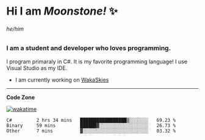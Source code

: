 
<!--
**MoonstoneStudios/MoonstoneStudios** is a ✨ _special_ ✨ repository because its `README.md` (this file) appears on your GitHub profile.

Here are some ideas to get you started:

- 🔭 I’m currently working on ...
- 🌱 I’m currently learning ...
- 👯 I’m looking to collaborate on ...
- 🤔 I’m looking for help with ...
- 💬 Ask me about ...
- 📫 How to reach me: ...
- 😄 Pronouns: ...
- ⚡ Fun fact: ...
-->

# Hi I am _Moonstone!_  ✨
###### he/him
### I am a student and developer who loves programming.

I program primaraly in C#. It is my favorite programming language! I use Visual Studio as my IDE.

- I am currently working on [WakaSkies](https://github.com/MoonstoneStudios/WakaSkies)

---

**Code Zone**


[![wakatime](https://wakatime.com/badge/user/35c755da-7226-42ef-89f9-892c03fbcf7e.svg?style=for-the-badge)](https://wakatime.com/@35c755da-7226-42ef-89f9-892c03fbcf7e)
<!--START_SECTION:waka-->

```text
C#         2 hrs 34 mins   █████████████████▒░░░░░░░   69.23 %
Binary     59 mins         ██████▓░░░░░░░░░░░░░░░░░░   26.73 %
Other      7 mins          ▓░░░░░░░░░░░░░░░░░░░░░░░░   03.32 %
```

<!--END_SECTION:waka-->
